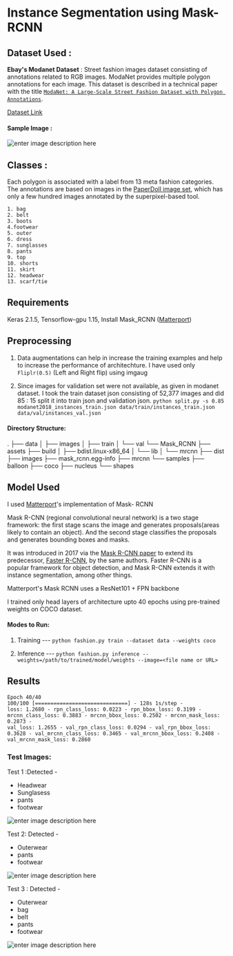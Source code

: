 
#  Instance Segmentation using Mask-RCNN 


## Dataset Used : 
****Ebay's Modanet** Dataset** : Street fashion images dataset consisting of annotations related to RGB images. ModaNet provides multiple polygon annotations for each image. This dataset is described in a technical paper with the title [`ModaNet: A Large-Scale Street Fashion Dataset with Polygon Annotations`](https://arxiv.org/pdf/1807.01394.pdf).

[Dataset Link ](https://github.com/eBay/modanet) 

#### Sample Image :
![enter image description here](https://github.com/shreyjasuja/mask-rcnn-modanet/blob/master/test.png?raw=true)

## Classes : 
Each polygon is associated with a label from 13 meta fashion categories. The annotations are based on images in the [PaperDoll image set](https://github.com/kyamagu/paperdoll/tree/master/data/chictopia), which has only a few hundred images annotated by the superpixel-based tool. 

    1. bag
    2. belt 
    3. boots
    4.footwear
    5. outer
    6. dress 
    7. sunglasses 
    8. pants 
    9. top
    10. shorts
    11. skirt
    12. headwear
    13. scarf/tie

 
## Requirements
Keras 2.1.5, Tensorflow-gpu 1.15, Install Mask_RCNN ([Matterport](https://github.com/matterport/Mask_RCNN))

## Preprocessing 

1. Data augmentations can help in increase the training examples and help to increase the performance of architechture. I have used only `Fliplr(0.5)` (Left and Right flip) using imgaug


2. Since images for validation set were not available, as given in modanet dataset. I took the train dataset json consisting of 52,377 images and did 85 : 15 split it into train json and validation json.
`python split.py -s 0.85 modanet2018_instances_train.json data/train/instances_train.json data/val/instances_val.json`

#### Directory Structure:
.
├── data
│   ├── images
│   ├── train
│   └── val
└── Mask_RCNN
    ├── assets
    ├── build
    │   ├── bdist.linux-x86_64
    │   └── lib
    │       └── mrcnn
    ├── dist
    ├── images
    ├── mask_rcnn.egg-info
    ├── mrcnn
    └── samples
        ├── balloon
        ├── coco
        ├── nucleus
        └── shapes

## Model Used 

   I used [Matterport](https://github.com/matterport/Mask_RCNN)'s implementation of Mask- RCNN
        
Mask R-CNN (regional convolutional neural network) is a two stage framework: the first stage scans the image and generates  proposals(areas likely to contain an object). And the second stage classifies the proposals and generates bounding boxes and masks.

It was introduced in 2017 via the  [Mask R-CNN paper](https://arxiv.org/abs/1703.06870)  to extend its predecessor,  [Faster R-CNN](https://arxiv.org/abs/1506.01497), by the same authors. Faster R-CNN is a popular framework for object detection, and Mask R-CNN extends it with instance segmentation, among other things.

Matterport's Mask RCNN uses a ResNet101 + FPN backbone

I trained only head layers of architecture upto 40 epochs using pre-trained weights on COCO dataset.

  
 #### Modes to Run:
 1. Training  --- `python fashion.py train --dataset data --weights coco`

 2. Inference --- `python fashion.py inference --weights=/path/to/trained/model/weights --image=<file name or URL>`
## Results

    Epoch 40/40 
    100/100 [==============================] - 128s 1s/step -
    loss: 1.2680 - rpn_class_loss: 0.0223 - rpn_bbox_loss: 0.3199 - mrcnn_class_loss: 0.3883 - mrcnn_bbox_loss: 0.2502 - mrcnn_mask_loss: 0.2873 -
    val_loss: 1.2655 - val_rpn_class_loss: 0.0294 - val_rpn_bbox_loss: 0.3628 - val_mrcnn_class_loss: 0.3465 - val_mrcnn_bbox_loss: 0.2408 - val_mrcnn_mask_loss: 0.2860

### Test Images:

Test 1 :Detected -

 - Headwear 
 -  Sunglasess
 -  pants
 -  footwear

![enter image description here](https://github.com/shreyjasuja/mask-rcnn-modanet/blob/master/test1.png?raw=true)

Test 2: Detected -

 - Outerwear
 - pants
 - footwear

![enter image description here](https://github.com/shreyjasuja/mask-rcnn-modanet/blob/master/test2.png?raw=true)


Test 3 : Detected -

 - Outerwear
 - bag
 - belt
 - pants
 - footwear

![enter image description here](https://github.com/shreyjasuja/mask-rcnn-modanet/blob/master/test3.png?raw=true)
